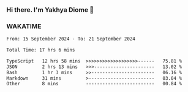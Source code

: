 ### Hi there. I'm Yakhya Diome 👋

### WAKATIME
<!--START_SECTION:waka-->

```txt
From: 15 September 2024 - To: 21 September 2024

Total Time: 17 hrs 6 mins

TypeScript   12 hrs 58 mins  >>>>>>>>>>>>>>>>>>>------   75.81 %
JSON         2 hrs 13 mins   >>>----------------------   13.02 %
Bash         1 hr 3 mins     >>-----------------------   06.16 %
Markdown     31 mins         >------------------------   03.04 %
Other        8 mins          -------------------------   00.84 %
```

<!--END_SECTION:waka-->
